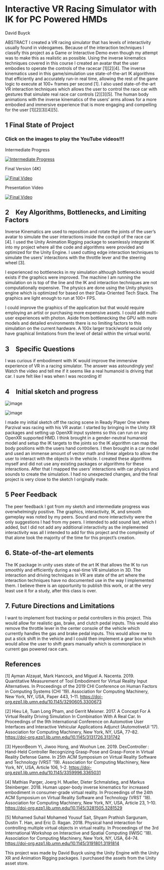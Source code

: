 # Interactive VR Racing Simulator with IK for PC Powered HMDs

David Buyck

ABSTRACT
I created a VR racing simulator that has levels of interactivity usually found in videogames. Because of the interaction techniques I classify this project as a Game or Interactive Demo even though my attempt was to make this as realistic as possible. Using the inverse kinematics techniques covered in this course I created an avatar that the user embodies to operate the controls of the racecar [1][2][4]. The inverse kinematics used in this game/simulation use state-of-the-art IK algorithms that efficiently and accurately run-in real time, allowing the rest of the game logic to execute at 100+ frames per second [1]. I also used state-of-the-art VR interaction techniques which allows the user to control the race car with gestures that simulate real race car controls [2][3][5]. The human body animations with the inverse kinematics of the users’ arms allows for a more embodied and immersive experience that is more engaging and compelling for the user [1][2][3][4][5]. 

## 1 Final State of Project

### Click on the images to play the YouTube videos!!!

Intermediate Progress

[![Intermediate Progress](https://img.youtube.com/vi/KqXl652vIJQ/0.jpg)](https://youtu.be/KqXl652vIJQ)

Final Version (4K)

[![Final Video](https://img.youtube.com/vi/ubHl7nM-QQ8/0.jpg)](https://youtu.be/ubHl7nM-QQ8)

Presentation Video

[![Final Video](https://img.youtube.com/vi/7IvLtS4I-bo/0.jpg)](https://youtu.be/7IvLtS4I-bo)

## 2 Key Algorithms, Bottlenecks, and Limiting Factors

Inverse Kinematics are used to reposition and rotate the joints of the user’s avatar to simulate the user interactions inside the cockpit of the race car [4]. I used the Unity Animation Rigging package to seamlessly integrate IK into my project where all the code and algorithms were provided and optimized for the Unity Engine. I used cutting edge interaction techniques to simulate the users’ interactions with the throttle lever and the steering wheel [3]. 

I experienced no bottlenecks in my simulation although bottlenecks would exists if the graphics were improved. The machine I am running the simulation on is top of the line and the IK and interaction techniques are not computationally expensive. The physics are done using the Unity physics engine which is optimized for based on their Data-Oriented Tech Stack. The graphics are light enough to run at 100+ FPS. 

I could improve the graphics of the application but that would require employing an artist or purchasing more expensive assets.  I could add multi-user experiences with photon. Aside from bottlenecking the GPU with more models and detailed environments there is no limiting factors to this simulation on the current hardware. A 100x larger track/world would only have graphical limitations from the level of detail within the virtual world.

## 3 Specific Questions

I was curious if embodiment with IK would improve the immersive experience of VR in a racing simulator. The answer was astoundingly yes! Watch the video and tell me if it seems like a real humanoid is driving that car. I sure felt like I was when I was recording it!

## 4 Initial sketch and progress

![image](https://user-images.githubusercontent.com/47149695/206577408-01cb5760-f8c8-4f51-8621-7bbf51ecb622.png)

![image](https://user-images.githubusercontent.com/47149695/206577450-3472af02-2cfd-46ee-a978-e01100706efa.png)

I made my initial sketch off the racing scene in Ready Player One where Parzival was racing with his VR avatar. I started by bringing in the Unity XR packages and setting up OpenXR input systems so this can run on any OpenXR supported HMD. I think brought in a gender-neutral humanoid model and setup the IK targets to the joints so the IK algorithm can map the body positions with the users hand controllers. I then brought in a car model and used an immense amount of vector math and linear algebra to allow the user to interact with the objects in the vehicle. I created these algorithms myself and did not use any existing packages or algorithms for these interactions. After that I mapped the users’ interactions with car physics and sounds to create the simulation. I had no unexpected changes, and the final project is very close to the sketch I originally made. 

## 5 Peer Feedback

The peer feedback I got from my sketch and intermediate progress was overwhelmingly positive. The graphics, interactivity, IK, and smooth gameplay was noted by my peers. Sound and more interactivity were the only suggestions I had from my peers. I intended to add sound last, which I added, but I did not add any additional interactivity as the implemented interactivity was all I intended to add for this project and the complexity of that alone took the majority of the time for this project’s creation. 

## 6. State-of-the-art elements

The IK package in unity uses state of the art IK that allows the IK to run smoothly and efficiently during a real-time VR simulation in 3D. The interaction and driving techniques in VR are state of the art where the interaction techniques have no documented use in the way I implemented them. I believe there is an opportunity to publish this work, or at the very least use it for a study, after this class is over.

## 7. Future Directions and Limitations

I want to implement foot tracking or pedal controllers in this project. This would allow for realistic gas, brake, and clutch pedal inputs. This would also remove the throttle lever in the center console of the vehicle which currently handles the gas and brake pedal inputs. This would allow me to put a stick shift in the vehicle and I could then implement a gear box which would allow the user to shift gears manually which is commonplace in current gas powered race cars.
 
## References
[1] Ayman Alzayat, Mark Hancock, and Miguel A. Nacenta. 2019. Quantitative Measurement of Tool Embodiment for Virtual Reality Input Alternatives. In Proceedings of the 2019 CHI Conference on Human Factors in Computing Systems (CHI '19). Association for Computing Machinery, New York, NY, USA, Paper 443, 1–11. https://doi-org.ezp1.lib.umn.edu/10.1145/3290605.3300673

[2] Hieu Lê, Tuan Long Pham, and Gerrit Meixner. 2017. A Concept For A Virtual Reality Driving Simulation In Combination With A Real Car. In Proceedings of the 9th International Conference on Automotive User Interfaces and Interactive Vehicular Applications Adjunct (AutomotiveUI '17). Association for Computing Machinery, New York, NY, USA, 77–82. https://doi-org.ezp1.lib.umn.edu/10.1145/3131726.3131742

[3] HyeonBeom Yi, Jiwoo Hong, and Woohun Lee. 2019. DexController : Hand-Held Controller Recognizing Grasp-Pose and Grasp-Force in Virtual Reality Defense Game. In 25th ACM Symposium on Virtual Reality Software and Technology (VRST '19). Association for Computing Machinery, New York, NY, USA, Article 106, 1–2. https://doi-org.ezp1.lib.umn.edu/10.1145/3359996.3365031

[4] Mathias Parger, Joerg H. Mueller, Dieter Schmalstieg, and Markus Steinberger. 2018. Human upper-body inverse kinematics for increased embodiment in consumer-grade virtual reality. In Proceedings of the 24th ACM Symposium on Virtual Reality Software and Technology (VRST '18). Association for Computing Machinery, New York, NY, USA, Article 23, 1–10. https://doi-org.ezp1.lib.umn.edu/10.1145/3281505.3281529

[5] Mohamed Suhail Mohamed Yousuf Sait, Shyam Prathish Sargunam, Dustin T. Han, and Eric D. Ragan. 2018. Physical hand interaction for controlling multiple virtual objects in virtual reality. In Proceedings of the 3rd International Workshop on Interactive and Spatial Computing (IWISC '18). Association for Computing Machinery, New York, NY, USA, 64–74. https://doi-org.ezp1.lib.umn.edu/10.1145/3191801.3191814



This project was made by David Buyck using the Unity Engine with the Unity XR and Animation Rigging packages. I purchased the assets from the Unity asset store.


